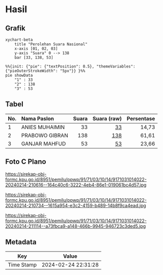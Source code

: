# Hasil

## Grafik

```mermaid
xychart-beta
    title "Perolehan Suara Nasional"
    x-axis [01, 02, 03]
    y-axis "Suara" 0 --> 138
    bar [33, 138, 53]
```

```mermaid
%%{init: {"pie": {"textPosition": 0.5}, "themeVariables": {"pieOuterStrokeWidth": "5px"}} }%%
pie showData
    "1" : 33
    "2" : 138
    "3" : 53
```

## Tabel

| No. | Nama Paslon    | Suara | Suara (raw) | Persentase |
|:--- |:-------------- | -----:| -----------:| ----------:|
| 1   | ANIES MUHAIMIN | 33    | [33][p-1]   | 14,73      |
| 2   | PRABOWO GIBRAN | 138   | [138][p-2]  | 61,61      |
| 3   | GANJAR MAHFUD  | 53    | [53][p-3]   | 23,66      |


[p-1]: https://github.com/gigit-pemilu/pemilu-2024/blob/main/pilpres/hitung-suara/sub/91-papua/sub/71-kota-jayapura/sub/03-abepura/sub/1014-vim/sub/022-tps/sub/paslon-1.txt
[p-2]: https://github.com/gigit-pemilu/pemilu-2024/blob/main/pilpres/hitung-suara/sub/91-papua/sub/71-kota-jayapura/sub/03-abepura/sub/1014-vim/sub/022-tps/sub/paslon-2.txt
[p-3]: https://github.com/gigit-pemilu/pemilu-2024/blob/main/pilpres/hitung-suara/sub/91-papua/sub/71-kota-jayapura/sub/03-abepura/sub/1014-vim/sub/022-tps/sub/paslon-3.txt

## Foto C Plano

https://sirekap-obj-formc.kpu.go.id/8951/pemilu/ppwp/91/71/03/10/14/9171031014022-20240214-210616--164c40c6-3222-4eb4-86e1-019061bc4d57.jpg

https://sirekap-obj-formc.kpu.go.id/8951/pemilu/ppwp/91/71/03/10/14/9171031014022-20240214-210734--1615a954-e3c2-4159-b489-14b8f9ca4ead.jpg

https://sirekap-obj-formc.kpu.go.id/8951/pemilu/ppwp/91/71/03/10/14/9171031014022-20240214-211114--a73fbca9-a148-466b-9945-946723c3ded5.jpg


## Metadata

| Key        | Value               |
| ---------- | ------------------- |
| Time Stamp | 2024-02-24 22:31:28 |



